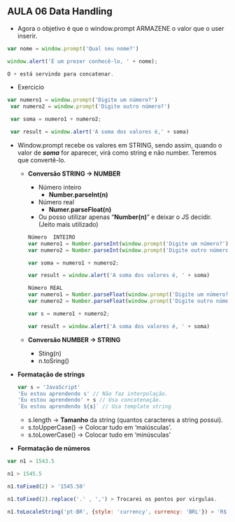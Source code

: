 ## AULA 06 Data Handling

- Agora o objetivo é que o window.prompt ARMAZENE o valor que o user inserir.

```jsx
var nome = window.prompt('Qual seu nome?')

window.alert('É um prezer conhecê-lo, ' + nome); 

O + está servindo para concatenar.
```

- Exercicio

```jsx
var numero1 = window.prompt('Digite um número?')
 var numero2 = window.prompt('Digite outro número?')

 var soma = numero1 + numero2;

 var result = window.alert('A soma dos valores é,' + soma)
```

- Window.prompt recebe os valores em STRING, sendo assim, quando o valor de ***soma*** for aparecer, virá como string e não number. Teremos que convertê-lo.
    - **Conversão STRING → NUMBER**
        - Número inteiro
            - **Number.parseInt(n)**
        - Número real
            - **Numer.parseFloat(n)**
        - Ou posso utilizar apenas  “**Number(n)**” e deixar o JS decidir. (Jeito mais utilizado)
        
        ```jsx
        Número  INTEIRO
        var numero1 = Number.parseInt(window.prompt('Digite um número?'))
        var numero2 = Number.parseInt(window.prompt('Digite outro número?'))
        
        var soma = numero1 + numero2;
        
        var result = window.alert('A soma dos valores é, ' + soma)
        
        Número REAL
        var numero1 = Number.parseFloat(window.prompt('Digite um número?'))
        var numero2 = Number.parseFloat(window.prompt('Digite outro número?'))
        
        var s = numero1 + numero2;
        
        var result = window.alert('A soma dos valores é, ' + soma)
        
        ```
        
    - **Conversão NUMBER → STRING**
        - Sting(n)
        - n.toSring()
- **Formatação de strings**
    
    ```jsx
    var s = 'JavaScript'
    'Eu estou aprendendo s' // Não faz interpolação.
    'Eu estou aprendendo' + s // Usa concatenação.
    `Eu estou aprendendo ${s}` // Usa template string
    ```
    
    - s.length → **Tamanho** da string (quantos caracteres a string possui).
    - s.toUpperCase() → Colocar tudo em ‘maiúsculas’.
    - s.toLowerCase() → Colocar tudo em ‘minúsculas’
- **Formatação de números**

```jsx
var n1 = 1543.5

n1 > 1545.5

n1.toFixed(2) > '1545.50'

n1.toFixed(2).replace('.' , ',') > Trocarei os pontos por virgulas.

n1.toLocaleString('pt-BR', {style: 'currency', currency: 'BRL'}) > 'R$ 1,545.50'
```
